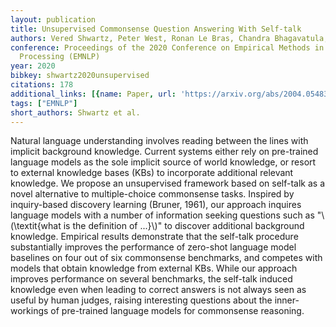 ```yaml
---
layout: publication
title: Unsupervised Commonsense Question Answering With Self-talk
authors: Vered Shwartz, Peter West, Ronan Le Bras, Chandra Bhagavatula, Yejin Choi
conference: Proceedings of the 2020 Conference on Empirical Methods in Natural Language
  Processing (EMNLP)
year: 2020
bibkey: shwartz2020unsupervised
citations: 178
additional_links: [{name: Paper, url: 'https://arxiv.org/abs/2004.05483'}]
tags: ["EMNLP"]
short_authors: Shwartz et al.
---
```

Natural language understanding involves reading between the lines with
implicit background knowledge. Current systems either rely on pre-trained
language models as the sole implicit source of world knowledge, or resort to
external knowledge bases (KBs) to incorporate additional relevant knowledge. We
propose an unsupervised framework based on self-talk as a novel alternative to
multiple-choice commonsense tasks. Inspired by inquiry-based discovery learning
(Bruner, 1961), our approach inquires language models with a number of
information seeking questions such as "\\(\textit\{what is the definition of
...\}\\)" to discover additional background knowledge. Empirical results
demonstrate that the self-talk procedure substantially improves the performance
of zero-shot language model baselines on four out of six commonsense
benchmarks, and competes with models that obtain knowledge from external KBs.
While our approach improves performance on several benchmarks, the self-talk
induced knowledge even when leading to correct answers is not always seen as
useful by human judges, raising interesting questions about the inner-workings
of pre-trained language models for commonsense reasoning.